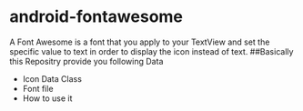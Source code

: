 # android-fontawesome
A Font Awesome is a font that you apply to your TextView and set the specific value to text in order to display the icon instead of text.
##Basically this Repositry provide you following Data

   
 - Icon Data Class
 - Font file
 - How to use it


